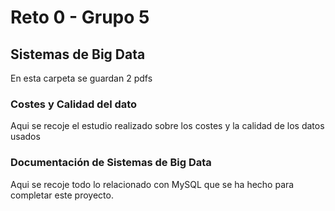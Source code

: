 # Reto 0 - Grupo 5
## Sistemas de Big Data
En esta carpeta se guardan 2 pdfs

### Costes y Calidad del dato
Aqui se recoje el estudio realizado sobre los costes y la calidad de los datos usados

### Documentación de Sistemas de Big Data
Aqui se recoje todo lo relacionado con MySQL que se ha hecho para completar este proyecto.